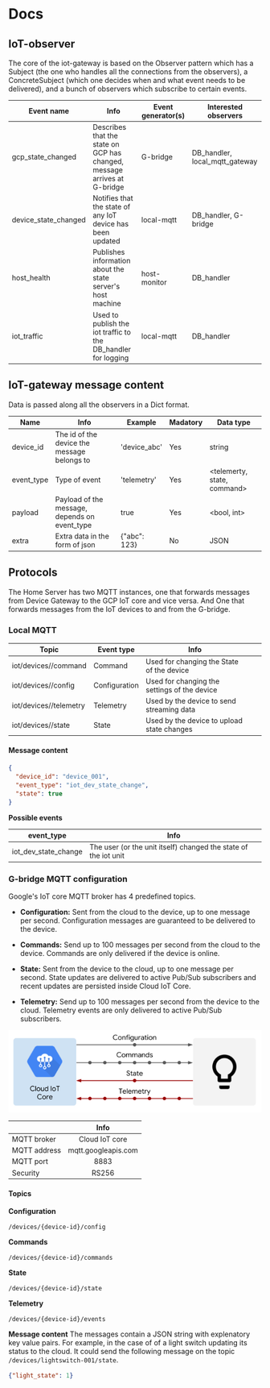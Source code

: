 # Docs

## IoT-observer
The core of the iot-gateway is based on the Observer pattern which has a Subject (the one who handles all the 
connections from the observers), a ConcreteSubject (which one decides when and what event needs to be delivered), and 
a bunch of observers which subscribe to certain events. 

| Event name             | Info                                                                     | Event generator(s) | Interested observers              |
|------------------------|--------------------------------------------------------------------------|--------------------|-----------------------------------|
| gcp\_state\_changed    | Describes that the state on GCP has changed, message arrives at G-bridge | G-bridge           | DB\_handler, local\_mqtt\_gateway |
| device\_state\_changed | Notifies that the state of any IoT device has been updated               | local-mqtt         | DB\_handler, G-bridge             |
| host\_health           | Publishes information about the state server's host machine              | host-monitor       | DB\_handler                       |
| iot\_traffic           | Used to publish the iot traffic to the DB\_handler for logging           | local-mqtt         | DB\_handler                       |

## IoT-gateway message content
Data is passed along all the observers in a Dict format.

| Name       | Info                                          | Example      | Madatory | Data type                   |
|------------|-----------------------------------------------|--------------|----------|-----------------------------|
| device_id  | The id of the device the message belongs to   | 'device_abc' | Yes      | string                      |
| event_type | Type of event                                 | 'telemetry'  | Yes      | <telemerty, state, command> |
| payload    | Payload of the message, depends on event_type | true         | Yes      | <bool, int>                 |
| extra      | Extra data in the form of json                | {"abc": 123} | No       | JSON                        |

## Protocols
The Home Server has two MQTT instances, one that forwards messages from Device Gateway to the GCP IoT core and vice 
versa. And One that forwards messages from the IoT devices to and from the G-bridge.

### Local MQTT

| Topic                             | Event type    | Info                                         |   |   |
|-----------------------------------|---------------|----------------------------------------------|---|---|
| iot/devices/<device-id>/command   | Command       | Used for changing the State of the device    |   |   |
| iot/devices/<device-id>/config    | Configuration | Used for changing the settings of the device |   |   |
| iot/devices/<device-id>/telemetry | Telemetry     | Used by the device to send streaming data    |   |   |
| iot/devices/<device-id>/state     | State         | Used by the device to upload state changes   |   |   |

#### Message content
```json
{
  "device_id": "device_001",
  "event_type": "iot_dev_state_change",
  "state": true
}
```

  **Possible events**
  
| event_type                        | Info                                                                  | 
|-----------------------------------|-----------------------------------------------------------------------|
| iot_dev_state_change              | The user (or the unit itself) changed the state of the iot unit       | 



### G-bridge MQTT configuration
Google's IoT core MQTT broker has 4 predefined topics. 
  * **Configuration:** Sent from the cloud to the device, up to one message per second. Configuration messages are 
  guaranteed to be delivered to the device.
  
  * **Commands:** Send up to 100 messages per second from the cloud to the device. Commands are only delivered if the device
  is online.
  
  * **State:** Sent from the device to the cloud, up to one message per second. State updates are delivered to active Pub/Sub
  subscribers and recent updates are persisted inside Cloud IoT Core.
  
  * **Telemetry:** Send up to 100 messages per second from the device to the cloud. Telemetry events are only delivered to
  active Pub/Sub subscribers.

![Google_Mqtt](../static/images/google_mqtt.png "Google MQTT overview")

|               | Info                  |
| ------------- |:---------------------:|
| MQTT broker   | Cloud IoT core        |
| MQTT address  | mqtt.googleapis.com   |
| MQTT port     | 8883                  |
| Security      | RS256                 |

#### Topics
  **Configuration**
```text
/devices/{device-id}/config
```

  **Commands**
```text
/devices/{device-id}/commands
```

  **State**
```text
/devices/{device-id}/state
```

  **Telemetry**
```text
/devices/{device-id}/events
```

  **Message content**
The messages contain a JSON string with explenatory key value pairs. For example, in the case of of a light switch 
updating its status to the cloud. It could send the following message on the topic 
``` /devices/lightswitch-001/state ```.
```json
{"light_state": 1}
```
